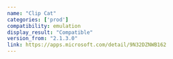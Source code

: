 ```yaml
---
name: "Clip Cat"
categories: ['prod']
compatibility: emulation
display_result: "Compatible"
version_from: "2.1.3.0"
link: https://apps.microsoft.com/detail/9N32DZNWB162
---
```

